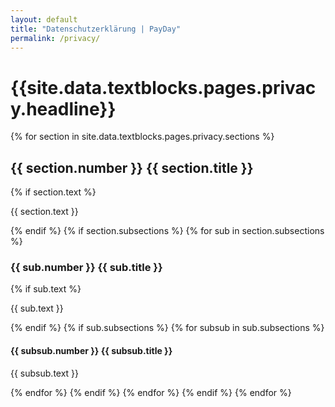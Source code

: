 ```yaml
---
layout: default
title: "Datenschutzerklärung | PayDay"
permalink: /privacy/
---
```


<div class="px-4 pt-32 pb-32">
  <div class="max-w-3xl mx-auto break-words reveal">
    <h1 class="text-3xl font-semibold font-display mb-4">
      {{site.data.textblocks.pages.privacy.headline}}
    </h1>
    {% for section in site.data.textblocks.pages.privacy.sections %}
    <h2 class="text-2xl font-semibold mt-6 mb-2">{{ section.number }} {{ section.title }}</h2>
    {% if section.text %}
      <p class="mb-4">{{ section.text }}</p>
    {% endif %}
    {% if section.subsections %}
      {% for sub in section.subsections %}
        <h3 class="text-xl font-semibold mt-4 mb-1">{{ sub.number }} {{ sub.title }}</h3>
        {% if sub.text %}
          <p class="mb-4">{{ sub.text }}</p>
        {% endif %}
        {% if sub.subsections %}
          {% for subsub in sub.subsections %}
            <h4 class="text-lg font-semibold mt-2 mb-1">{{ subsub.number }} {{ subsub.title }}</h4>
            <p class="mb-4">{{ subsub.text }}</p>
          {% endfor %}
        {% endif %}
      {% endfor %}
    {% endif %}
  {% endfor %}
  </div>
</div>